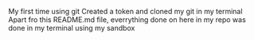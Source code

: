 My first time using git 
Created a token and cloned my git in my terminal
Apart fro this README.md file, everrything done on here in my repo was done in my terminal using my sandbox
